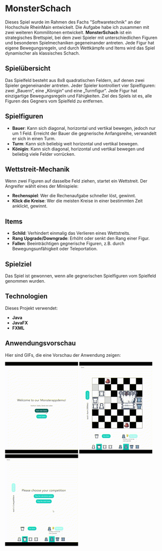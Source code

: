 # MonsterSchach
Dieses Spiel wurde im Rahmen des Fachs "Softwaretechnik" an der Hochschule RheinMain entwickelt. Die Aufgabe habe ich zusammen mit zwei weiteren Kommilitonen entwickelt.
**MonsterSchach** ist ein strategisches Brettspiel, bei dem zwei Spieler mit unterschiedlichen Figuren und besonderen Spielmechaniken gegeneinander antreten. Jede Figur hat eigene Bewegungsregeln, und durch Wettkämpfe und Items wird das Spiel dynamischer als klassisches Schach.

## Spielübersicht

Das Spielfeld besteht aus 8x8 quadratischen Feldern, auf denen zwei Spieler gegeneinander antreten. Jeder Spieler kontrolliert vier Spielfiguren: zwei „Bauern“, eine „Königin“ und eine „Turmfigur“. Jede Figur hat einzigartige Bewegungsregeln und Fähigkeiten. Ziel des Spiels ist es, alle Figuren des Gegners vom Spielfeld zu entfernen.

## Spielfiguren

- **Bauer**: Kann sich diagonal, horizontal und vertikal bewegen, jedoch nur um 1 Feld. Erreicht der Bauer die gegnerische Anfangsreihe, verwandelt er sich in einen Turm.
- **Turm**: Kann sich beliebig weit horizontal und vertikal bewegen.
- **Königin**: Kann sich diagonal, horizontal und vertikal bewegen und beliebig viele Felder vorrücken.

## Wettstreit-Mechanik

Wenn zwei Figuren auf dasselbe Feld ziehen, startet ein Wettstreit. Der Angreifer wählt eines der Minispiele:

- **Rechenspiel**: Wer die Rechenaufgabe schneller löst, gewinnt.
- **Klick die Kreise**: Wer die meisten Kreise in einer bestimmten Zeit anklickt, gewinnt.

## Items

- **Schild**: Verhindert einmalig das Verlieren eines Wettstreits.
- **Rang Upgrade/Downgrade**: Erhöht oder senkt den Rang einer Figur.
- **Fallen**: Beeinträchtigen gegnerische Figuren, z.B. durch Bewegungsunfähigkeit oder Teleportation.

## Spielziel

Das Spiel ist gewonnen, wenn alle gegnerischen Spielfiguren vom Spielfeld genommen wurden.

## Technologien

Dieses Projekt verwendet:
- **Java**
- **JavaFX**
- **FXML**

## Anwendungsvorschau

Hier sind GIFs, die eine Vorschau der Anwendung zeigen:

![item GIF](https://github.com/sadia5675/MonsterSchach/blob/main/item.gif)
![clickGame GIF](https://github.com/sadia5675/MonsterSchach/blob/main/clickGame.gif)
![calculationGame GIF](https://github.com/sadia5675/MonsterSchach/blob/main/calculationGame.gif)

